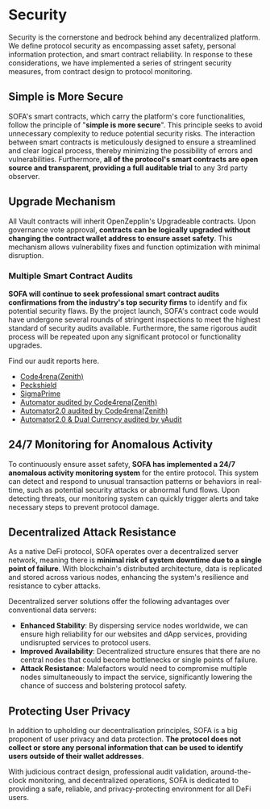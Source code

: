 # Security

Security is the cornerstone and bedrock behind any decentralized platform.  We define protocol security as encompassing asset safety, personal information protection, and smart contract reliability.  In response to these considerations, we have implemented a series of stringent security measures, from contract design to protocol monitoring.

## Simple is More Secure

SOFA's smart contracts, which carry the platform's core functionalities, follow the principle of "**simple is more secure**".  This principle seeks to avoid unnecessary complexity to reduce potential security risks.  The interaction between smart contracts is meticulously designed to ensure a streamlined and clear logical process, thereby minimizing the possibility of errors and vulnerabilities.  Furthermore, **all of the protocol's smart contracts are open source and transparent, providing a full auditable trial** to any 3rd party observer.

## Upgrade Mechanism

All Vault contracts will inherit OpenZepplin's Upgradeable contracts.  Upon governance vote approval, **contracts can be logically upgraded without changing the contract wallet address to ensure asset safety**.  This mechanism allows vulnerability fixes and function optimization with minimal disruption.

### Multiple Smart Contract Audits

**SOFA will continue to seek professional smart contract audits confirmations from the industry's top security firms** to identify and fix potential security flaws.  By the project launch, SOFA's contract code would have undergone several rounds of stringent inspections to meet the highest standard of security audits available.  Furthermore, the same rigorous audit process will be repeated upon any significant protocol or functionality upgrades.

Find our audit reports here.
  - [Code4rena(Zenith)](https://github.com/zenith-security/reports/blob/main/reports/Audit%20Report%20-%20Sofa%20%28May%202024%29.pdf)
  - [Peckshield](https://github.com/peckshield/publications/blob/master/audit_reports/PeckShield-Audit-Report-Sofa-v1.0.pdf)
  - [SigmaPrime](https://github.com/sigp/public-audits/blob/master/reports/sofa/review.pdf)
  - [Automator audited by Code4rena(Zenith)](https://github.com/zenith-security/reports/blob/main/reports/Audit%20Report%20-%20Sofa%20Automator%28Oct%202024%29.pdf)
  - [Automator2.0 audited by Code4rena(Zenith)](https://github.com/zenith-security/reports/blob/main/reports/Zenith%20Audit%20Report%20-%20Sofa%20Automator%202.0.pdf)
  - [Automator2.0 & Dual Currency audited by yAudit](https://reports.electisec.tech/reports/01-2025-Sofa-Protocol)

## 24/7 Monitoring for Anomalous Activity

To continuously ensure asset safety, **SOFA has implemented a 24/7 anomalous activity monitoring system** for the entire protocol.  This system can detect and respond to unusual transaction patterns or behaviors in real-time, such as potential security attacks or abnormal fund flows. Upon detecting threats, our monitoring system can quickly trigger alerts and take necessary steps to prevent protocol damage.

## Decentralized Attack Resistance

As a native DeFi protocol, SOFA operates over a decentralized server network, meaning there is **minimal risk of system downtime due to a single point of failure**.  With blockchain's distributed architecture, data is replicated and stored across various nodes, enhancing the system's resilience and resistance to cyber attacks.

Decentralized server solutions offer the following advantages over conventional data servers:

- **Enhanced Stability**:  By dispersing service nodes worldwide, we can ensure high reliability for our websites and dApp services, providing undisrupted services to protocol users.
- **Improved Availability**:  Decentralized structure ensures that there are no central nodes that could become bottlenecks or single points of failure.
- **Attack Resistance**:  Malefactors would need to compromise multiple nodes simultaneously to impact the service, significantly lowering the chance of success and bolstering protocol safety.

## Protecting User Privacy

In addition to upholding our decentralisation principles, SOFA is a big proponent of user privacy and data protection.  **The protocol does not collect or store any personal information that can be used to identify users outside of their wallet addresses**.

With judicious contract design, professional audit validation, around-the-clock monitoring, and decentralized operations, SOFA is dedicated to providing a safe, reliable, and privacy-protecting environment for all DeFi users.

